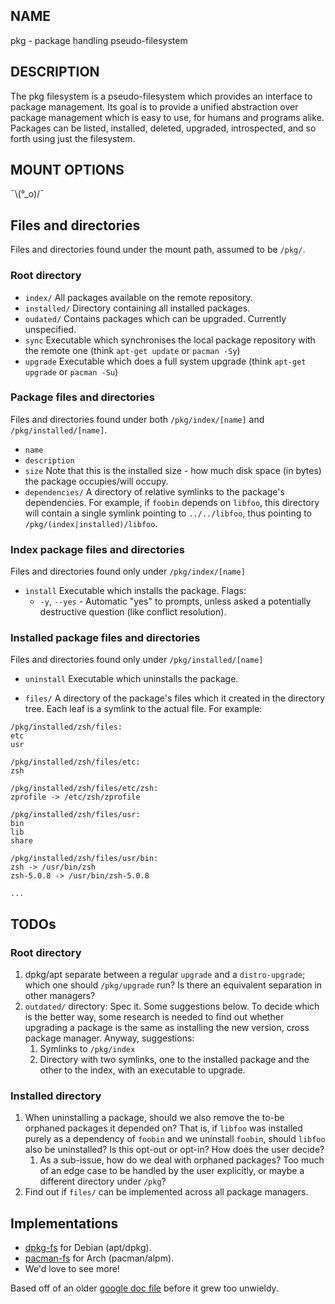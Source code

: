 ## NAME

pkg - package handling pseudo-filesystem

## DESCRIPTION
The pkg filesystem is a pseudo-filesystem which provides an interface to package management.
Its goal is to provide a unified abstraction over package management which is easy to use, for humans and programs alike.
Packages can be listed, installed, deleted, upgraded, introspected, and so forth using just the filesystem.

## MOUNT OPTIONS
¯\\(°_o)/¯

## Files and directories

Files and directories found under the mount path, assumed to be `/pkg/`.

### Root directory
* `index/`
All packages available on the remote repository.
* `installed/`
Directory containing all installed packages.
* `oudated/`
Contains packages which can be upgraded. Currently unspecified.
* `sync`
Executable which synchronises the local package repository with the remote one (think `apt-get update` or `pacman -Sy`)
* `upgrade`
Executable which does a full system upgrade (think `apt-get upgrade` or `pacman -Su`)

### Package files and directories
Files and directories found under both `/pkg/index/[name]` and `/pkg/installed/[name]`.

* `name`
* `description`
* `size`
Note that this is the installed size - how much disk space (in bytes) the package occupies/will occupy.
* `dependencies/`
A directory of relative symlinks to the package's dependencies. For example, if `foobin` depends on `libfoo`, this directory will contain a single symlink pointing to `../../libfoo`, thus pointing to `/pkg/(index|installed)/libfoo`.

### Index package files and directories
Files and directories found only under `/pkg/index/[name]`

* `install`
Executable which installs the package.
Flags:
    * `-y`, `--yes` - Automatic "yes" to prompts, unless asked a potentially destructive question (like conflict resolution).

### Installed package files and directories
Files and directories found only under `/pkg/installed/[name]`

* `uninstall`
Executable which uninstalls the package.

* `files/`
A directory of the package's files which it created in the directory tree. Each leaf is a symlink to the actual file. For example:

```
/pkg/installed/zsh/files:
etc
usr

/pkg/installed/zsh/files/etc:
zsh

/pkg/installed/zsh/files/etc/zsh:
zprofile -> /etc/zsh/zprofile

/pkg/installed/zsh/files/usr:
bin
lib
share

/pkg/installed/zsh/files/usr/bin:
zsh -> /usr/bin/zsh
zsh-5.0.8 -> /usr/bin/zsh-5.0.8

...
```

## TODOs

### Root directory
1. dpkg/apt separate between a regular `upgrade` and a `distro-upgrade`; which one should `/pkg/upgrade` run? Is there an equivalent separation in other managers?
2. `outdated/` directory: Spec it. Some suggestions below. To decide which is the better way, some research is needed to find out whether upgrading a package is the same as installing the new version, cross package manager. Anyway, suggestions:
	1. Symlinks to `/pkg/index`
	2. Directory with two symlinks, one to the installed package and the other to the index, with an executable to upgrade.

### Installed directory
1. When uninstalling a package, should we also remove the to-be orphaned packages it depended on? That is, if `libfoo` was installed purely as a dependency of `foobin` and we uninstall `foobin`, should `libfoo` also be uninstalled? Is this opt-out or opt-in? How does the user decide?
	1. As a sub-issue, how do we deal with orphaned packages? Too much of an edge case to be handled by the user explicitly, or maybe a different directory under `/pkg`?
2. Find out if `files/` can be implemented across all package managers.

## Implementations
* [dpkg-fs](https://github.com/ralt/dpkg-fs) for Debian (apt/dpkg).
* [pacman-fs](https://github.com/Zirak/pacman-fs) for Arch (pacman/alpm).
* We'd love to see more!

Based off of an older [google doc file](https://docs.google.com/document/d/1Fi1ebe_rAq4v-JNW8i2IbT4iUHIPro-wbVT86tBhW14) before it grew too unwieldy.
